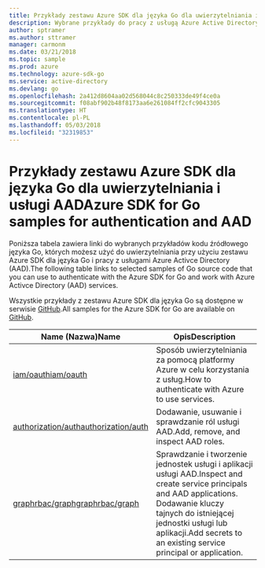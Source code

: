 ```yaml
---
title: Przykłady zestawu Azure SDK dla języka Go dla uwierzytelniania i usługi AAD
description: Wybrane przykłady do pracy z usługą Azure Active Directory (AAD) i uwierzytelniania z poziomu zestawu Azure SDK dla języka Go.
author: sptramer
ms.author: sttramer
manager: carmonm
ms.date: 03/21/2018
ms.topic: sample
ms.prod: azure
ms.technology: azure-sdk-go
ms.service: active-directory
ms.devlang: go
ms.openlocfilehash: 2a412d8604aa02d568044c8c250333de49f4ce0a
ms.sourcegitcommit: f08abf902b48f8173aa6e261084ff2cfc9043305
ms.translationtype: HT
ms.contentlocale: pl-PL
ms.lasthandoff: 05/03/2018
ms.locfileid: "32319853"
---
```

# <a name="azure-sdk-for-go-samples-for-authentication-and-aad"></a><span data-ttu-id="d7aaf-103">Przykłady zestawu Azure SDK dla języka Go dla uwierzytelniania i usługi AAD</span><span class="sxs-lookup"><span data-stu-id="d7aaf-103">Azure SDK for Go samples for authentication and AAD</span></span>

<span data-ttu-id="d7aaf-104">Poniższa tabela zawiera linki do wybranych przykładów kodu źródłowego języka Go, których możesz użyć do uwierzytelniania przy użyciu zestawu Azure SDK dla języka Go i pracy z usługami Azure Activce Directory (AAD).</span><span class="sxs-lookup"><span data-stu-id="d7aaf-104">The following table links to selected samples of Go source code that you can use to authenticate with the Azure SDK for Go and work with Azure Activce Directory (AAD) services.</span></span> 

<span data-ttu-id="d7aaf-105">Wszystkie przykłady z zestawu Azure SDK dla języka Go są dostępne w serwisie [GitHub](https://github.com/Azure-Samples/azure-sdk-for-go-samples).</span><span class="sxs-lookup"><span data-stu-id="d7aaf-105">All samples for the Azure SDK for Go are available on [GitHub](https://github.com/Azure-Samples/azure-sdk-for-go-samples).</span></span>

| <span data-ttu-id="d7aaf-106">Name (Nazwa)</span><span class="sxs-lookup"><span data-stu-id="d7aaf-106">Name</span></span> | <span data-ttu-id="d7aaf-107">Opis</span><span class="sxs-lookup"><span data-stu-id="d7aaf-107">Description</span></span> |
|------|-------------|
| [<span data-ttu-id="d7aaf-108">iam/oauth</span><span class="sxs-lookup"><span data-stu-id="d7aaf-108">iam/oauth</span></span>](https://github.com/Azure-Samples/azure-sdk-for-go-samples/blob/master/iam/oauth.go) | <span data-ttu-id="d7aaf-109">Sposób uwierzytelniania za pomocą platformy Azure w celu korzystania z usług.</span><span class="sxs-lookup"><span data-stu-id="d7aaf-109">How to authenticate with Azure to use services.</span></span> |
| [<span data-ttu-id="d7aaf-110">authorization/auth</span><span class="sxs-lookup"><span data-stu-id="d7aaf-110">authorization/auth</span></span>](https://github.com/Azure-Samples/azure-sdk-for-go-samples/blob/master/authorization/auth.go) | <span data-ttu-id="d7aaf-111">Dodawanie, usuwanie i sprawdzanie ról usługi AAD.</span><span class="sxs-lookup"><span data-stu-id="d7aaf-111">Add, remove, and inspect AAD roles.</span></span> |
| [<span data-ttu-id="d7aaf-112">graphrbac/graph</span><span class="sxs-lookup"><span data-stu-id="d7aaf-112">graphrbac/graph</span></span>](https://github.com/Azure-Samples/azure-sdk-for-go-samples/blob/master/graphrbac/graph.go) | <span data-ttu-id="d7aaf-113">Sprawdzanie i tworzenie jednostek usługi i aplikacji usługi AAD.</span><span class="sxs-lookup"><span data-stu-id="d7aaf-113">Inspect and create service principals and AAD applications.</span></span> <span data-ttu-id="d7aaf-114">Dodawanie kluczy tajnych do istniejącej jednostki usługi lub aplikacji.</span><span class="sxs-lookup"><span data-stu-id="d7aaf-114">Add secrets to an existing service principal or application.</span></span> |
